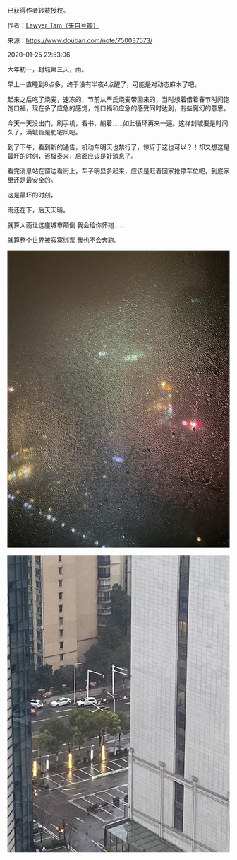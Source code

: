 已获得作者转载授权。


作者：[Lawyer_Tam（来自豆瓣）](https://www.douban.com/people/50118435/)


来源：https://www.douban.com/note/750037573/


2020-01-25 22:53:06


大年初一，封城第三天，雨。  

早上一直睡到8点多，终于没有半夜4点醒了，可能是对动态麻木了吧。  

起来之后吃了烧麦，速冻的，节前从严氏烧麦带回来的，当时想着借着春节时间饱饱口福，现在多了应急的感觉，饱口福和应急的感受同时达到，有些魔幻的意思。  

今天一天没出门，刷手机，看书，躺着……如此循环再来一遍。这样封城要是时间久了，满城皆是肥宅风吧。  

到了下午，看到新的通告，机动车明天也禁行了，惊讶于这也可以？！却又想这是最坏的时刻，否极泰来，后面应该是好消息了。  

看完消息站在窗边看街上，车子明显多起来，应该是赶着回家抢停车位吧，到底家里还是最安全的。  

这是最坏的时刻，  

雨还在下，后天天晴。  

就算大雨让这座城市颠倒  我会给你怀抱……

就算整个世界被寂寞绑票  我也不会奔跑。

![](./pic/01-25-Lawyer_Tam-记录……封城（第三天）1.jpg)

![](./pic/01-25-Lawyer_Tam-记录……封城（第三天）2.jpg)